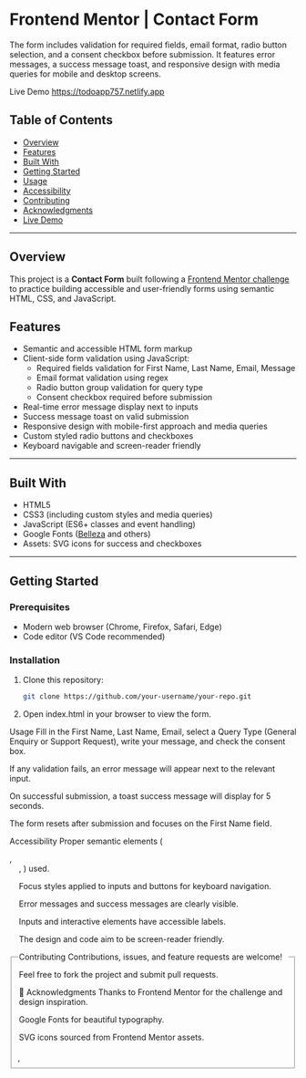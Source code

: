 # Frontend Mentor | Contact Form

The form includes validation for required fields, email format, radio button selection, and a consent checkbox before submission. It features error messages, a success message toast, and responsive design with media queries for mobile and desktop screens.

Live Demo https://todoapp757.netlify.app

## Table of Contents

- [Overview](#overview)
- [Features](#features)
- [Built With](#built-with)
- [Getting Started](#getting-started)
- [Usage](#usage)
- [Accessibility](#accessibility)
- [Contributing](#contributing)
- [Acknowledgments](#acknowledgments)
- [Live Demo](#live-demo)

---

## Overview

This project is a **Contact Form** built following a [Frontend Mentor challenge](https://www.frontendmentor.io/challenges/contact-form-NqpKt39at) to practice building accessible and user-friendly forms using semantic HTML, CSS, and JavaScript.

## Features

- Semantic and accessible HTML form markup
- Client-side form validation using JavaScript:
  - Required fields validation for First Name, Last Name, Email, Message
  - Email format validation using regex
  - Radio button group validation for query type
  - Consent checkbox required before submission
- Real-time error message display next to inputs
- Success message toast on valid submission
- Responsive design with mobile-first approach and media queries
- Custom styled radio buttons and checkboxes
- Keyboard navigable and screen-reader friendly

---

## Built With

- HTML5
- CSS3 (including custom styles and media queries)
- JavaScript (ES6+ classes and event handling)
- Google Fonts ([Belleza](https://fonts.google.com/specimen/Belleza) and others)
- Assets: SVG icons for success and checkboxes

---

## Getting Started

### Prerequisites

- Modern web browser (Chrome, Firefox, Safari, Edge)
- Code editor (VS Code recommended)

### Installation

1. Clone this repository:

   ```bash
   git clone https://github.com/your-username/your-repo.git

   ```

2. Open index.html in your browser to view the form.

Usage
Fill in the First Name, Last Name, Email, select a Query Type (General Enquiry or Support Request), write your message, and check the consent box.

If any validation fails, an error message will appear next to the relevant input.

On successful submission, a toast success message will display for 5 seconds.

The form resets after submission and focuses on the First Name field.

Accessibility
Proper semantic elements (<form>, <fieldset>, <legend>, <label>) used.

Focus styles applied to inputs and buttons for keyboard navigation.

Error messages and success messages are clearly visible.

Inputs and interactive elements have accessible labels.

The design and code aim to be screen-reader friendly.

Contributing
Contributions, issues, and feature requests are welcome!

Feel free to fork the project and submit pull requests.

📌 Acknowledgments
Thanks to Frontend Mentor for the challenge and design inspiration.

Google Fonts for beautiful typography.

SVG icons sourced from Frontend Mentor assets.
